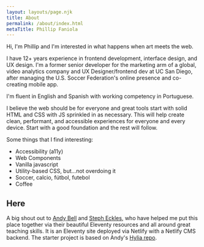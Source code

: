 ```yaml
---
layout: layouts/page.njk
title: About
permalink: /about/index.html
metaTitle: Phillip Faniola
---
```

Hi, I'm Phillip and I'm interested in what happens when art meets the web.

I have 12+ years experience in frontend development, interface design, and UX design. I'm a former senior developer for the marketing arm of a global, video analytics company and UX Designer/frontend dev at UC San Diego, after managing the U.S. Soccer Federation's online presence and co-creating mobile app.

I'm fluent in English and Spanish with working competency in Portuguese.

I believe the web should be for everyone and great tools start with solid HTML and CSS with JS sprinkled in as necessary. This will help create clean, performant, and accessible experiences for everyone and every device. Start with a good foundation and the rest will follow.

Some things that I find interesting:

* Accessibility (a11y)
* Web Components
* Vanilla javascript
* Utility-based CSS, but...not overdoing it
* Soccer, calcio, fútbol, futebol
* Coffee

## Here

A big shout out to [Andy Bell](https://twitter.com/hankchizljaw) and [Steph Eckles](https://twitter.com/5t3ph), who have helped me put this place together via their beautiful Eleventy resources and all around great teaching skills. It is an Eleventy site deployed via Netlify with a Netlify CMS backend. The starter project is based on Andy's [Hylia repo](https://github.com/hankchizljaw/hylia).
